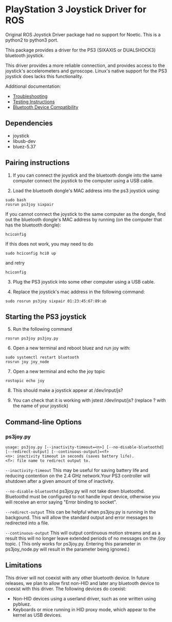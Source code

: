# PlayStation 3 Joystick Driver for ROS

Original ROS Joystick Driver package had no support for Noetic. This is a python2 to python3 port.

This package provides a driver for the PS3 (SIXAXIS or DUALSHOCK3) bluetooth joystick.

This driver provides a more reliable connection, and provides access to the joystick's accelerometers and gyroscope. Linux's native support for the PS3 joystick does lacks this functionality.

Additional documentation:

 * [Troubleshooting](doc/troubleshooting.md)
 * [Testing Instructions](doc/testing.md)
 * [Bluetooth Device Compatibility](doc/bluetooth_devices.md)

## Dependencies

* joystick
* libusb-dev
* bluez-5.37

## Pairing instructions

1. If you can connect the joystick and the bluetooth dongle into the same 
   computer connect the joystick to the computer using a USB cable.

2. Load the bluetooth dongle's MAC address into the ps3 joystick using:
```
sudo bash
rosrun ps3joy sixpair
```
  If you cannot connect the joystick to the same computer as the dongle,
  find out the bluetooth dongle's MAC address by running (on the computer
  that has the bluetooth dongle):
```
hciconfig
```
  If this does not work, you may need to do
```
sudo hciconfig hci0 up
```
  and retry
```
hciconfig
```
3. Plug the PS3 joystick into some other computer using a USB cable.
   
4. Replace the joystick's mac address in the following command: 
```
sudo rosrun ps3joy sixpair 01:23:45:67:89:ab
```

## Starting the PS3 joystick

5. Run the following command
```
rosrun ps3joy ps3joy.py
```
6. Open a new terminal and reboot bluez and run joy with: 
```
sudo systemctl restart bluetooth 
rosrun joy joy_node  
```
7. Open a new terminal and echo the joy topic 
```
rostopic echo joy
```
8. This should make a joystick appear at /dev/input/js?

9. You can check that it is working with
  jstest /dev/input/js?
  (replace ? with the name of your joystick)

## Command-line Options 

### ps3joy.py
   
```
usage: ps3joy.py [--inactivity-timeout=<n>] [--no-disable-bluetoothd] [--redirect-output] [--continuous-output]=<f>
<n>: inactivity timeout in seconds (saves battery life).
<f>: file name to redirect output to.
``` 

`--inactivity-timeout` 
  This may be useful for saving battery life and reducing contention on the 2.4 GHz network.Your PS3 controller 
  will shutdown after a given amount of time of inactivity.  

`--no-disable-bluetoothd` 
   ps3joy.py will not take down bluetoothd. Bluetoothd must be configured to not handle input device, otherwise
   you will receive an error saying "Error binding to socket". 

`--redirect-output`
   This can be helpful when ps3joy.py is running in the backgound. This will allow the standard output
   and error messages to redirected into a file.   

`--continuous-output`
   This will output continuous motion streams and as a result this will no longer leave extended periods of 
   no messages on the /joy topic. ( This only works for ps3joy.py. Entering this parameter in ps3joy_node.py will
   result in the parameter being ignored.)

## Limitations

This driver will not coexist with any other bluetooth device. In future releases, we plan to allow first non-HID and later any bluetooth device to coexist with this driver. The following devices do coexist:

 * Non-HID devices using a userland driver, such as one written using pybluez.
 * Keyboards or mice running in HID proxy mode, which appear to the kernel as USB devices.
